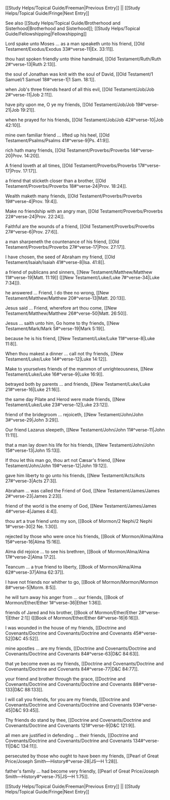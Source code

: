 [[Study Helps/Topical Guide/Freeman|Previous Entry]]  ||  [[Study Helps/Topical Guide/Fringe|Next Entry]]

 See also [[Study Helps/Topical Guide/Brotherhood and Sisterhood|Brotherhood and Sisterhood]]; [[Study Helps/Topical Guide/Fellowshipping|Fellowshipping]]

 Lord spake unto Moses ... as a man speaketh unto his friend, [[Old Testament/Exodus/Exodus 33#^verse-11|Ex. 33:11]].

 thou hast spoken friendly unto thine handmaid, [[Old Testament/Ruth/Ruth 2#^verse-13|Ruth 2:13]].

 the soul of Jonathan was knit with the soul of David, [[Old Testament/1 Samuel/1 Samuel 18#^verse-1|1 Sam. 18:1]].

 when Job's three friends heard of all this evil, [[Old Testament/Job/Job 2#^verse-11|Job 2:11]].

 have pity upon me, O ye my friends, [[Old Testament/Job/Job 19#^verse-21|Job 19:21]].

 when he prayed for his friends, [[Old Testament/Job/Job 42#^verse-10|Job 42:10]].

 mine own familiar friend ... lifted up his heel, [[Old Testament/Psalms/Psalms 41#^verse-9|Ps. 41:9]].

 rich hath many friends, [[Old Testament/Proverbs/Proverbs 14#^verse-20|Prov. 14:20]].

 A friend loveth at all times, [[Old Testament/Proverbs/Proverbs 17#^verse-17|Prov. 17:17]].

 a friend that sticketh closer than a brother, [[Old Testament/Proverbs/Proverbs 18#^verse-24|Prov. 18:24]].

 Wealth maketh many friends, [[Old Testament/Proverbs/Proverbs 19#^verse-4|Prov. 19:4]].

 Make no friendship with an angry man, [[Old Testament/Proverbs/Proverbs 22#^verse-24|Prov. 22:24]].

 Faithful are the wounds of a friend, [[Old Testament/Proverbs/Proverbs 27#^verse-6|Prov. 27:6]].

 a man sharpeneth the countenance of his friend, [[Old Testament/Proverbs/Proverbs 27#^verse-17|Prov. 27:17]].

 I have chosen, the seed of Abraham my friend, [[Old Testament/Isaiah/Isaiah 41#^verse-8|Isa. 41:8]].

 a friend of publicans and sinners, [[New Testament/Matthew/Matthew 11#^verse-19|Matt. 11:19]] ([[New Testament/Luke/Luke 7#^verse-34|Luke 7:34]]).

 he answered ... Friend, I do thee no wrong, [[New Testament/Matthew/Matthew 20#^verse-13|Matt. 20:13]].

 Jesus said ... Friend, wherefore art thou come, [[New Testament/Matthew/Matthew 26#^verse-50|Matt. 26:50]].

 Jesus ... saith unto him, Go home to thy friends, [[New Testament/Mark/Mark 5#^verse-19|Mark 5:19]].

 because he is his friend, [[New Testament/Luke/Luke 11#^verse-8|Luke 11:8]].

 When thou makest a dinner ... call not thy friends, [[New Testament/Luke/Luke 14#^verse-12|Luke 14:12]].

 Make to yourselves friends of the mammon of unrighteousness, [[New Testament/Luke/Luke 16#^verse-9|Luke 16:9]].

 betrayed both by parents ... and friends, [[New Testament/Luke/Luke 21#^verse-16|Luke 21:16]].

 the same day Pilate and Herod were made friends, [[New Testament/Luke/Luke 23#^verse-12|Luke 23:12]].

 friend of the bridegroom ... rejoiceth, [[New Testament/John/John 3#^verse-29|John 3:29]].

 Our friend Lazarus sleepeth, [[New Testament/John/John 11#^verse-11|John 11:11]].

 that a man lay down his life for his friends, [[New Testament/John/John 15#^verse-13|John 15:13]].

 If thou let this man go, thou art not Cæsar's friend, [[New Testament/John/John 19#^verse-12|John 19:12]].

 gave him liberty to go unto his friends, [[New Testament/Acts/Acts 27#^verse-3|Acts 27:3]].

 Abraham ... was called the Friend of God, [[New Testament/James/James 2#^verse-23|James 2:23]].

 friend of the world is the enemy of God, [[New Testament/James/James 4#^verse-4|James 4:4]].

 thou art a true friend unto my son, [[Book of Mormon/2 Nephi/2 Nephi 1#^verse-30|2 Ne. 1:30]].

 rejected by those who were once his friends, [[Book of Mormon/Alma/Alma 15#^verse-16|Alma 15:16]].

 Alma did rejoice ... to see his brethren, [[Book of Mormon/Alma/Alma 17#^verse-2|Alma 17:2]].

 Teancum ... a true friend to liberty, [[Book of Mormon/Alma/Alma 62#^verse-37|Alma 62:37]].

 I have not friends nor whither to go, [[Book of Mormon/Mormon/Mormon 8#^verse-5|Morm. 8:5]].

 he will turn away his anger from ... our friends, [[Book of Mormon/Ether/Ether 1#^verse-36|Ether 1:36]].

 friends of Jared and his brother, [[Book of Mormon/Ether/Ether 2#^verse-1|Ether 2:1]] ([[Book of Mormon/Ether/Ether 6#^verse-16|6:16]]).

 I was wounded in the house of my friends, [[Doctrine and Covenants/Doctrine and Covenants/Doctrine and Covenants 45#^verse-52|D&C 45:52]].

 mine apostles ... are my friends, [[Doctrine and Covenants/Doctrine and Covenants/Doctrine and Covenants 84#^verse-63|D&C 84:63]].

 that ye become even as my friends, [[Doctrine and Covenants/Doctrine and Covenants/Doctrine and Covenants 84#^verse-77|D&C 84:77]].

 your friend and brother through the grace, [[Doctrine and Covenants/Doctrine and Covenants/Doctrine and Covenants 88#^verse-133|D&C 88:133]].

 I will call you friends, for you are my friends, [[Doctrine and Covenants/Doctrine and Covenants/Doctrine and Covenants 93#^verse-45|D&C 93:45]].

 Thy friends do stand by thee, [[Doctrine and Covenants/Doctrine and Covenants/Doctrine and Covenants 121#^verse-9|D&C 121:9]].

 all men are justified in defending ... their friends, [[Doctrine and Covenants/Doctrine and Covenants/Doctrine and Covenants 134#^verse-11|D&C 134:11]].

 persecuted by those who ought to have been my friends, [[Pearl of Great Price/Joseph Smith—History#^verse-28|JS—H 1:28]].

 father's family ... had become very friendly, [[Pearl of Great Price/Joseph Smith—History#^verse-75|JS—H 1:75]].

[[Study Helps/Topical Guide/Freeman|Previous Entry]]  ||  [[Study Helps/Topical Guide/Fringe|Next Entry]]